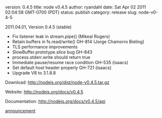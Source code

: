 version: 0.4.5
title: node v0.4.5
author: ryandahl
date: Sat Apr 02 2011 02:04:58 GMT-0700 (PDT)
status: publish
category: release
slug: node-v0-4-5

2011.04.01, Version 0.4.5 (stable)
<ul>
<li> Fix listener leak in stream.pipe() (Mikeal Rogers)
<li> Retain buffers in fs.read/write() GH-814 (Jorge Chamorro Bieling)
<li> TLS performance improvements
<li> SlowBuffer.prototype.slice bug GH-843
<li> process.stderr.write should return true
<li> Immediate pause/resume race condition GH-535 (isaacs)
<li> Set default host header properly GH-721 (isaacs)
<li> Upgrade V8 to 3.1.8.8</ul>



Download: <a href="http://nodejs.org/dist/node-v0.4.5.tar.gz">http://nodejs.org/dist/node-v0.4.5.tar.gz</a>

Website: <a href="http://nodejs.org/docs/v0.4.5">http://nodejs.org/docs/v0.4.5</a>

Documentation: <a href="http://nodejs.org/docs/v0.4.5/api">http://nodejs.org/docs/v0.4.5/api</a>


<a href="https://groups.google.com/d/topic/nodejs/aOC7SRLJhQY/discussion">announcement</a>
